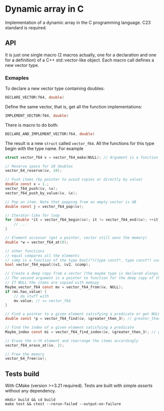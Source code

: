 # Dynamic  array in C

Implementation of a dynamic array in the C programming language.
C23 standard is required.

## API

It is just one single macro (2 macros actually, one for a declaration and one for a definition) of a C++ std::vector-like object. Each macro call defines a new vector type.

### Exmaples

To declare a new vector type containing doubles:

```c
DECLARE_VECTOR(f64, double)
```

Define the same vector, that is, get all the function implementations:

```c
IMPLEMENT_VECTOR(f64, double)
```

There is macro to do both:

```c
DECLARE_AND_IMPLEMENT_VECTOR(f64, double)
```

The result is a new `struct` called `vector_f64`. All the functions for this type begin with the type name. For example

```c
struct vector_f64 v = vector_f64_make(NULL); // Argument is a function to free the vector elements or NULL if there is nothing to free

// Reserve space for 10 doubles
vector_64_reserve(&v, 10);

// Push items (by pointer to avoid copies or directly by value)
double const x = 1.;
vector_f64_push(&v, &x);
vector_f64_push_by_value(&v, &x);

// Pop an item. Note that popping from an empty vector is UB
double const j = vector_f64_pop(&v);

// Iterator-like for loop
for (double *it = vector_f64_begin(&v); it != vector_f64_end(&v); ++it) {
    // ...
}

// Element accessor (get a pointer, vector still owns the memory)
double *w = vector_f64_at(0);

// other functions
// equal compares all the elements
// comp is a function of the type bool(*)(type const*, type const*) use to compare the elements
bool vector_f64_equal(&v1, &v2, &comp);

// Create a deep copy from a vector (the maybe type is declared alongside the vector)
// The second argument is a pointer to function for the deep copy of the items.
// If NULL the items are copied with memcpy
Maybe_vector_f64 const mv = vector_f64_from(&v, NULL);
if (ms.has_value) {
    // do stuff with
    mv.value; // == vector_f64
}

// Find a pointer to a given element satisfying a predicate or get NULL
double const *p = vector_f64_find(&v, &greater_then_3); // greater_than_3 :: double const* -> bool

// Find the index of a given element satisfying a predicate
Maybe_index const mi = vector_f64_find_index(&v, &greater_then_3); // greater_than_3 :: double const* -> bool

// Erase the n-th element and rearrange the items accordingly
vector_f64_erase_at(&v, 2);

// Free the memory
vector_64_free(&v);
```

## Tests build

With CMake (version >=3.21 required). Tests are built with simple _asserts_ without any dependency.

```shell
mkdir build && cd build
make test && ctest --rerun-failed --output-on-failure
```
